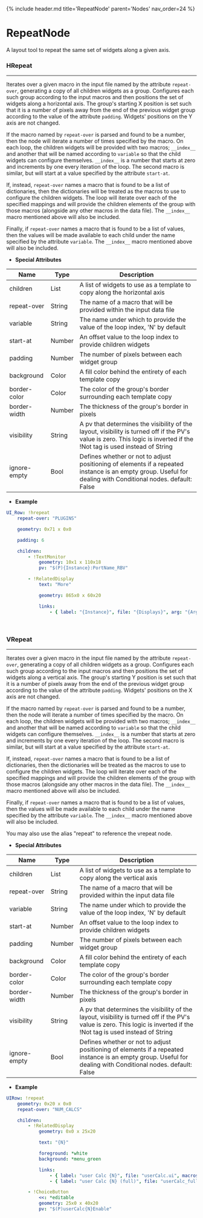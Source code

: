 {% include header.md title='RepeatNode' parent='Nodes' nav_order=24 %}
<a id="RepeatNode"></a>

# RepeatNode

A layout tool to repeat the same set of widgets along a given axis.

### HRepeat

---

Iterates over a given macro in the input file named by the attribute `repeat-over`, generating 
a copy of all children widgets as a group. Configures each such group according to the input 
macros and then positions the set of widgets along a horizontal axis. The group's starting X 
position is set such that it is a number of pixels away from the end of the previous widget 
group according to the value of the attribute `padding`. Widgets' positions on the Y axis are 
not changed.

If the macro named by `repeat-over` is parsed and found to be a number, then the node will iterate
a number of times specified by the macro. On each loop, the children widgets will be provided with
two macros; `__index__` and another that will be named according to `variable` so that the child 
widgets can configure themselves. `__index__` is a number that starts at zero and increments by 
one every iteration of the loop. The second macro is similar, but will start at a value specified 
by the attribute `start-at`.

If, instead, `repeat-over` names a macro that is found to be a list of dictionaries, then the
dictionaries will be treated as the macros to use to configure the children widgets. The loop
will iterate over each of the specified mappings and will provide the children elements of the
group with those macros (alongside any other macros in the data file). The `__index__` macro
mentioned above will also be included.

Finally, if `repeat-over` names a macro that is found to be a list of values, then the values will
be made available to each child under the name specified by the attribute `variable`. The `__index__` 
macro mentioned above will also be included.

* **Special Attributes**

|      Name      |  Type  | Description|
|----------------|--------|------------|
| children       | List   | A list of widgets to use as a template to copy along the horizontal axis |
| repeat-over    | String | The name of a macro that will be provided within the input data file |
| variable       | String | The name under which to provide the value of the loop index, 'N' by default |
| start-at       | Number | An offset value to the loop index to provide children widgets |
| padding        | Number | The number of pixels between each widget group |
| background     | Color  | A fill color behind the entirety of each template copy |
| border-color   | Color  | The color of the group's border surrounding each template copy |
| border-width   | Number | The thickness of the group's border in pixels |
| visibility     | String | A pv that determines the visibility of the layout, visibility is turned off if the PV's value is zero. This logic is inverted if the !Not tag is used instead of String |
| ignore-empty   | Bool   | Defines whether or not to adjust positioning of elements if a repeated instance is an empty group. Useful for dealing with Conditional nodes. default: False |


* **Example**

```yaml
UI_Row: !hrepeat
    repeat-over: "PLUGINS"

    geometry: 0x71 x 0x0

    padding: 6

    children:
        - !TextMonitor
            geometry: 10x1 x 110x18
            pv: "$(P){Instance}:PortName_RBV"

        - !RelatedDisplay            
            text: "More"

            geometry: 865x0 x 60x20

            links: 
                - { label: "{Instance}", file: "{Displays}", arg: "{Args}" }
```
<br>

### VRepeat

---

Iterates over a given macro in the input file named by the attribute `repeat-over`, generating 
a copy of all children widgets as a group. Configures each such group according to the input 
macros and then positions the set of widgets along a vertical axis. The group's starting Y 
position is set such that it is a number of pixels away from the end of the previous widget 
group according to the value of the attribute `padding`. Widgets' positions on the X axis are 
not changed.

If the macro named by `repeat-over` is parsed and found to be a number, then the node will iterate
a number of times specified by the macro. On each loop, the children widgets will be provided with
two macros; `__index__` and another that will be named according to `variable` so that the child 
widgets can configure themselves. `__index__` is a number that starts at zero and increments by 
one every iteration of the loop. The second macro is similar, but will start at a value specified 
by the attribute `start-at`.

If, instead, `repeat-over` names a macro that is found to be a list of dictionaries, then the
dictionaries will be treated as the macros to use to configure the children widgets. The loop
will iterate over each of the specified mappings and will provide the children elements of the
group with those macros (alongside any other macros in the data file). The `__index__` macro
mentioned above will also be included.

Finally, if `repeat-over` names a macro that is found to be a list of values, then the values will
be made available to each child under the name specified by the attribute `variable`. The `__index__` 
macro mentioned above will also be included.

You may also use the alias "repeat" to reference the vrepeat node.


* **Special Attributes**

|      Name      |  Type  | Description|
|----------------|--------|------------|
| children       | List   | A list of widgets to use as a template to copy along the vertical axis |
| repeat-over    | String | The name of a macro that will be provided within the input data file |
| variable       | String | The name under which to provide the value of the loop index, 'N' by default |
| start-at       | Number | An offset value to the loop index to provide children widgets |
| padding        | Number | The number of pixels between each widget group |
| background     | Color  | A fill color behind the entirety of each template copy |
| border-color   | Color  | The color of the group's border surrounding each template copy |
| border-width   | Number | The thickness of the group's border in pixels |
| visibility     | String | A pv that determines the visibility of the layout, visibility is turned off if the PV's value is zero. This logic is inverted if the !Not tag is used instead of String |
| ignore-empty   | Bool   | Defines whether or not to adjust positioning of elements if a repeated instance is an empty group. Useful for dealing with Conditional nodes. default: False |


* **Example**


```yaml
UIRow: !repeat
    geometry: 0x20 x 0x0
    repeat-over: "NUM_CALCS"

    children:
        - !RelatedDisplay
            geometry: 0x0 x 25x20

            text: "{N}"

            foreground: *white
            background: *menu_green

            links:
                - { label: "user Calc {N}", file: "userCalc.ui", macros: "P=$(P),N={N},C=userCalc{N}" }
                - { label: "user Calc {N} (full)", file: "userCalc_full.ui", macros: "P=$(P),N={N},C=userCalc{N}" }

        - !ChoiceButton
            <<: *editable
            geometry: 25x0 x 40x20
            pv: "$(P)userCalc{N}Enable"
```

